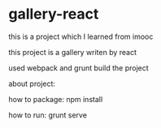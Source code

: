 # gallery-react
this is a project which I learned from imooc

this project is a gallery writen by react 

used webpack and grunt  build the project


about project: 

how to package: npm install

how to run: grunt serve
